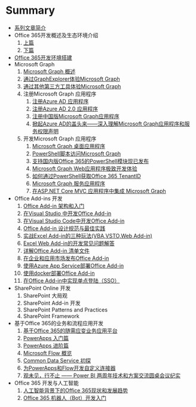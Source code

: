 # Summary

* [系列文章简介](README.md)
* Office 365开发概述及生态环境介绍
    1. [上篇](docs/office365dev-overview-1.md)
    1. [下篇](docs/office365dev-overview-2.md)
* [Office 365开发环境搭建](/docs/office365devenv.md)
* Microsoft Graph
    1. [Microsoft Graph 概述](/docs/microsoftgraphoverview.md)
    1. [通过GraphExplorer体验Microsoft Graph](/docs/graphexplorer.md)
    1. [通过其他第三方工具体验Microsoft Graph](/docs/graph-tools.md)
    1. 注册Microsoft Graph 应用程序
        1. [注册Azure AD 应用程序](/docs/applicationregisteration.md)
        1. [注册Azure AD 2.0 应用程序](/docs/applicationregisteration2.0.md)
        1. [注册中国版Microsoft Graph应用程序](/docs/chinaoffice365applicationregisteration.md)
        1. [掀起Azure AD的盖头来——深入理解Microsoft Graph应用程序和服务权限声明](/docs/understandapplication.md)
    1. 开发Microsoft Graph 应用程序
        1. [Microsoft Graph 桌面应用程序](/docs/desktopapplication.md)
        1. [PowerShell脚本访问Microsoft Graph](/docs/powershell-application.md)
        1. [支持国内版Office 365的PowerShell模块现已发布](/docs/powershell-module.md)
        1. [Microsoft Graph  Web应用程序极致开发体验](/docs/webapplication.md)
        1. [如何通过PowerShell获取Office 365 TenantID](/docs/gettenantid.md)
        1. [Microsoft Graph  服务应用程序](/docs/deamonapplication.md)
        1. [在ASP.NET Core MVC 应用程序中集成 Microsoft Graph](/docs/crossplatform.md)
* Office Add-ins 开发
    1. [Office Add-in 架构和入门](docs/officeaddins.md)
    1. [在Visual Studio 中开发Office Add-in](docs/officeaddindev.md)
    1. [在Visual Studio Code中开发Office Add-in](docs/vscodetoofficeaddin.md)
    1. [Office Add-in 设计规范与最佳实践](docs/officeaddindesignguide.md)
    1. [实战Excel Add-in的三种玩法(VBA,VSTO,Web Add-in)](docs/exceladdinsample.md)
    1. [Excel Web Add-in的开发常见问题解答](docs/exceladdinpractics.md)
    1. [详解Office Add-in 清单文件](docs/officeaddinmanifest.md)
    1. [在企业和应用市场发布Office Add-in](docs/officeaddinpublish.md)
    1. [使用Azure App Service部署Office Add-in](docs/officeaddindeploytoazure.md)
    1. [使用docker部署Office Add-in](docs/officeaddindeploytodocker.md)
    1. [在Office Add-in中实现单点登陆（SSO）](docs/officeaddinsso.md)
* SharePoint Online 开发
    1. SharePoint 大局观
    1. SharePoint Add-in 开发
    1. SharePoint Patterns and Practices
    1. SharePoint Framework
* 基于Office 365的业务和流程应用开发
    1. [基于Office 365的随需应变业务应用平台](docs/officebusinessapp.md)
    1. [PowerApps 入门篇](docs/powerapps.md)
    1. [PowerApps 进阶篇](docs/powerappsadv.md)
    1. [Microsoft Flow 概览](docs/microsoftflow.md)
    1. [Common Data Service 初探](docs/commondatamodel.md)
    1. [为PowerApps和Flow开发自定义连接器](docs/powerappsconnector.md)
    1. [观未见，行不止 —— Power BI 两周年技术和方案交流圆桌会议纪实](docs/powerbi.md)
* Office 365 开发与人工智能
    1. [人工智能背景下的Office 365现状和发展趋势](docs/officeandai.md)
    1. [Office 365 机器人（Bot）开发入门](docs/botframeworkquickstart.md)